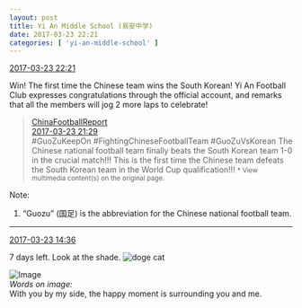 ```yaml
---
layout: post
title: Yi An Middle School (易安中学)
date: 2017-03-23 22:21
categories: [ 'yi-an-middle-school' ]
---
```


<div class="weibo-info">
  <a href="http://weibo.com/6074218720/EBaAAiins">2017-03-23 22:21</a>
</div>

Win! The first time the Chinese team wins the South Korean! Yi An Football Club expresses congratulations through the official account, and remarks that all the members will jog 2 more laps to celebrate!

<!-- more -->

> <div class="weibo-post-name">
>   <a href="http://weibo.com/zhongchaobaodao">ChinaFootballReport</a>
> </div>
> <div class="weibo-info">
>   <a href="http://weibo.com/2060903445/EBafk4Us6">2017-03-23 21:29</a>
> </div>
> #GuoZuKeepOn #FightingChineseFootballTeam #GuoZuVsKorean The Chinese national football team finally beats the South Korean team 1-0 in the crucial match!!! This is the first time the Chinese team defeats the South Korean team in the World Cup qualification!!!  
> <small>* View multimedia content(s) on the original page.</small>

Note:
1. “Guozu” (国足) is the abbreviation for the Chinese national football team.

---

<div class="weibo-info">
  <a href="http://weibo.com/6074218720/EB7xH4aA8">2017-03-23 14:36</a>
</div>

7 days left. Look at the shade. ![doge cat](http://img.t.sinajs.cn/t4/appstyle/expression/ext/normal/4a/mm_org.gif)

![Image](http://wx2.sinaimg.cn/mw690/006D4NLGgy1fdwrjo68rjj30qo1bf7ey.jpg)  
*Words on image:*  
With you by my side, the happy moment is surrounding you and me.

